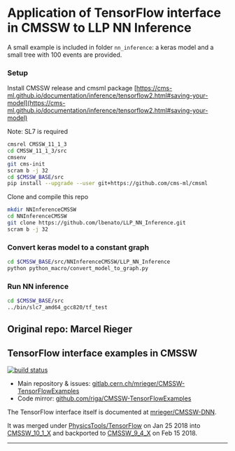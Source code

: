 # Application of TensorFlow interface in CMSSW to LLP NN Inference

A small example is included in folder ```nn_inference```: a keras model and a small tree with 100 events are provided.

### Setup

Install CMSSW release and cmsml package [https://cms-ml.github.io/documentation/inference/tensorflow2.html#saving-your-model](https://cms-ml.github.io/documentation/inference/tensorflow2.html#saving-your-model)

Note: SL7 is required

```bash
cmsrel CMSSW_11_1_3
cd CMSSW_11_1_3/src
cmsenv
git cms-init
scram b -j 32
cd $CMSSW_BASE/src
pip install --upgrade --user git+https://github.com/cms-ml/cmsml
```

Clone and compile this repo

```bash
mkdir NNInferenceCMSSW
cd NNInferenceCMSSW
git clone https://github.com/lbenato/LLP_NN_Inference.git
scram b -j 32
```

### Convert keras model to a constant graph
```bash
cd $CMSSW_BASE/src/NNInferenceCMSSW/LLP_NN_Inference
python python_macro/convert_model_to_graph.py
```

### Run NN inference
```bash
cd $CMSSW_BASE/src
../bin/slc7_amd64_gcc820/tf_test
```

## Original repo: Marcel Rieger

## TensorFlow interface examples in CMSSW

[![build status](https://gitlab.cern.ch/mrieger/CMSSW-TensorFlowExamples/badges/master/pipeline.svg)](https://gitlab.cern.ch/mrieger/CMSSW-TensorFlowExamples/pipelines)

- Main repository & issues: [gitlab.cern.ch/mrieger/CMSSW-TensorFlowExamples](https://gitlab.cern.ch/mrieger/CMSSW-TensorFlowExamples)
- Code mirror: [github.com/riga/CMSSW-TensorFlowExamples](https://github.com/riga/CMSSW-TensorFlowExamples)

The TensorFlow interface itself is documented at [mrieger/CMSSW-DNN](https://gitlab.cern.ch/mrieger/CMSSW-DNN).

It was merged under [PhysicsTools/TensorFlow](https://github.com/cms-sw/cmssw/tree/master/PhysicsTools/TensorFlow) on Jan 25 2018 into [CMSSW\_10\_1\_X](https://github.com/cms-sw/cmssw/pull/19893) and backported to [CMSSW\_9\_4\_X](https://github.com/cms-sw/cmssw/pull/22042) on Feb 15 2018.

---
